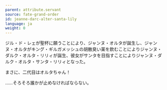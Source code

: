 ```yaml
---
parent: attribute.servant
source: fate-grand-order
id: jeanne-darc-alter-santa-lily
language: ja
weight: 0
---
```


ジル・ド・レェが聖杯に願うことにより、ジャンヌ・オルタが誕生し、ジャンヌ・オルタがキング・ギルガメッシュの胡散臭い薬を飲むことによりジャンヌ・ダルク・オルタ・リリィが誕生、彼女がサンタを目指すことによりジャンヌ・ダルク・オルタ・サンタ・リリィとなった。

まさに、二代目はオルタちゃん！

……そろそろ誰かが止めなければならない。
